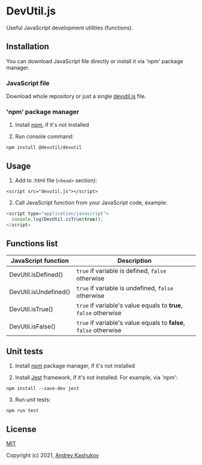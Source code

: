 # DevUtil.js

Useful JavaScript development utilities (functions).

## Installation

You can download JavaScript file directly or install it via 'npm' package manager. 

### JavaScript file

Download whole repository or just a single [devutil.js](dist/devutil.js) file.

### 'npm' package manager

1. Install [npm](https://www.npmjs.com), if it's not installed

2. Run console command:

`npm install @devutil/devutil`


## Usage

1. Add to .html file (`<head>` section):

`<script src="devutil.js"></script>`

2. Call JavaScript function from your JavaScript code, example:
```javascript
<script type="application/javascript">
  console.log(DevUtil.isTrue(true));
</script>
```


## Functions list

| JavaScript function   | Description                                                         |
| --------------------- | ------------------------------------------------------------------- |
| DevUtil.isDefined()   | `true` if variable is defined, `false` otherwise                  |
| DevUtil.isUndefined() | `true` if variable is undefined, `false` otherwise                |
| DevUtil.isTrue()      | `true` if variable's value equals to **true**, `false` otherwise  |
| DevUtil.isFalse()     | `true` if variable's value equals to **false**, `false` otherwise |

## Unit tests

1. Install [npm](https://www.npmjs.com) package manager, if it's not installed

2. Install [Jest](https://jestjs.io) framework, if it's not installed. For example, via 'npm':

`npm install --save-dev jest`

3. Run unit tests:

`npm run test`

## License

[MIT](LICENSE)

Copyright (c) 2021, [Andrey Kashukov](https://github.com/kashukov)